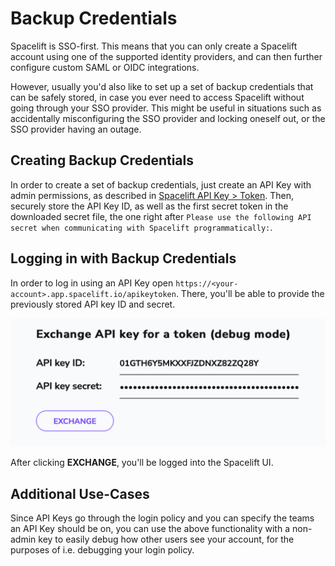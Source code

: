 # Backup Credentials

Spacelift is SSO-first. This means that you can only create a Spacelift account using one of the supported identity providers, and can then further configure custom SAML or OIDC integrations.

However, usually you'd also like to set up a set of backup credentials that can be safely stored, in case you ever need to access Spacelift without going through your SSO provider. This might be useful in situations such as accidentally misconfiguring the SSO provider and locking oneself out, or the SSO provider having an outage.

## Creating Backup Credentials

In order to create a set of backup credentials, just create an API Key with admin permissions, as described in [Spacelift API Key > Token](../api.md#spacelift-api-key-token). Then, securely store the API Key ID, as well as the first secret token in the downloaded secret file, the one right after `Please use the following API secret when communicating with Spacelift programmatically:`.

## Logging in with Backup Credentials

In order to log in using an API Key open `https://<your-account>.app.spacelift.io/apikeytoken`. There, you'll be able to provide the previously stored API key ID and secret.

<p align="center">
  <img src="../../assets/screenshots/exchange-api-key-for-a-token.png"/>
</p>

After clicking **EXCHANGE**, you'll be logged into the Spacelift UI.

## Additional Use-Cases

Since API Keys go through the login policy and you can specify the teams an API Key should be on, you can use the above functionality with a non-admin key to easily debug how other users see your account, for the purposes of i.e. debugging your login policy.
